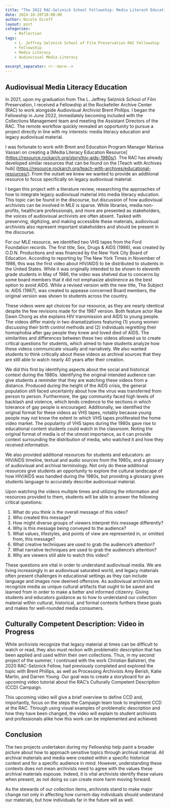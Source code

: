 ```yaml
--- 
title: "The 2022 RAC-Selznick School Fellowship: Media Literach Education and Culturally Competent Description"
date: 2024-10-20T10:00:00 
author: Nicole Diroff
layout: post 
categories: 
    - Reflection
tags: 
    - L. Jeffrey Selznick School of Film Preservation RAC Fellowship
    - Fellowship
    - Media Literacy
    - Audiovisual Media Literacy
    
excerpt_separator: <!--more--> 
--- 
```


## Audiovisual Media Literacy Education

In 2021, upon my graduation from The L. Jeffrey Selznick School of Film Preservation, I received a Fellowship at the Rockefeller Archive Center (RAC) to work alongside Audiovisual Archivist Brent Phillips. I began the Fellowship in June 2022, immediately becoming included with the Collections Management team and meeting the Assistant Directors of the RAC. The remote workflow quickly revealed an opportunity to pursue a project directly in line with my interests: media literacy education and legacy audiovisual material.

 <!--more--> 
 
I was fortunate to work with Brent and Education Program Manager Marissa Vassari on creating a [Media Literacy Education Resource] (https://resource.rockarch.org/story/hiv-aids-1980s/). The RAC has already developed similar resources that can be found on the [Teach with Archives hub] (https://resource.rockarch.org/teach-with-archives/educational-resources/). From the outset we knew we wanted to provide an additional resource to focus specifically on legacy audiovisual material.

I began this project with a literature review, researching the approaches of how to integrate legacy audiovisual material into media literacy education. This topic can be found in the discourse, but discussion of how audiovisual archivists can be involved in MLE is sparse. While libraries, media non-profits, healthcare professionals, and more are presented as stakeholders, the voices of audiovisual archivists are often absent. Tasked with preserving, digitizing, and making accessible these materials, audiovisual archivists also represent important stakeholders and should be present in the discourse.

For our MLE resource, we identified two VHS tapes from the Ford Foundation records. The first title, Sex, Drugs & AIDS (1986), was created by O.D.N. Productions and was financed by the New York City Board of Education. According to reporting by The New York Times in November of 1986, this was the first video about HIV/AIDS to be distributed to students in the United States. While it was originally intended to be shown to eleventh grade students in May of 1986, the video was shelved due to concerns by some board members that it did not emphasize abstinence as the best option to avoid AIDS. While a revised version with the new title, The Subject is: AIDS (1987), was created to appease concerned Board members, the original version was shown to students across the country.

These videos were apt choices for our resource, as they are nearly identical despite the few revisions made for the 1987 version. Both feature actor Rae Dawn Chong as she explains HIV transmission and AIDS to young people. The videos differ mainly in two dramatizations featuring (1) young women discussing their birth control methods and (2) individuals regretting their homophobia after gay people they knew and loved died of AIDS. The similarities and differences between these two videos allowed us to create critical questions for students, which aimed to have students analyze how these videos communicate visually and narratively. We also wanted students to think critically about these videos as archival sources that they are still able to watch nearly 40 years after their creation.

We did this first by identifying aspects about the social and historical context during the 1980s. Identifying the original intended audience can give students a reminder that they are watching these videos from a distance. Produced during the height of the AIDS crisis, the general population still faced uncertainty about how the virus was transferred from person to person. Furthermore, the gay community faced high levels of backlash and violence, which lends credence to the sections in which tolerance of gay people is encouraged. Additionally, we identified the original format for these videos as VHS tapes, notably because young people may not know the extent to which VHS tapes proliferated the home video market. The popularity of VHS tapes during the 1980s gave rise to educational content students could watch in the classroom. Noting the original format of media is of the utmost importance, as it can provide context surrounding the distribution of media, who watched it and how they received information.

We also provided additional resources for students and educators: an HIV/AIDS timeline, textual and audio sources from the 1980s, and a glossary of audiovisual and archival terminology. Not only do these additional resources give students an opportunity to explore the cultural landscape of how HIV/AIDS was handled during the 1980s, but providing a glossary gives students language to accurately describe audiovisual material.

Upon watching the videos multiple times and utilizing the information and resources provided to them, students will be able to answer the following critical questions:

1. What do you think is the overall message of this video?
2. Who created this message?
3. How might diverse groups of viewers interpret this message differently?
4. Why is this message being conveyed to the audience?
5. What values, lifestyles, and points of view are represented in, or omitted from, this message?
6. What creative techniques are used to grab the audience’s attention?
7. What narrative techniques are used to grab the audience’s attention?
8. Why are viewers still able to watch this video?

These questions are vital in order to understand audiovisual media. We are living increasingly in an audiovisual saturated world, and legacy materials often present challenges in educational settings as they can include language and images now deemed offensive. As audiovisual archivists we recognize media as unique cultural artifacts that ought to be saved and learned from in order to make a better and informed citizenry. Giving students and educators guidance as to how to understand our collection material within cultural, historical, and formal contexts furthers these goals and makes for well-rounded media consumers.

## Culturally Competent Description: Video in Progress

While archivists recognize that legacy material at times can be difficult to watch or read, they also must reckon with problematic description that has been applied and used within their own collections. Thus, in my second project of the summer, I continued with the work Christian Balistreri, the 2020 RAC-Selznick Fellow, had previously completed and explored the topic with Brent Phillips, as well as Processing Archivists Amy Berish, Katie Martin, and Darren Young. Our goal was to create a storyboard for an upcoming video tutorial about the RAC’s Culturally Competent Description (CCD) Campaign.

This upcoming video will give a brief overview to define CCD and, importantly, focus on the steps the Campaign team took to implement CCD at the RAC. Through using visual examples of problematic description and how they have been changed, the video will explain to student archivists and professionals alike how this work can be implemented and achieved.

## Conclusion

The two projects undertaken during my Fellowship help paint a broader picture about how to approach sensitive topics through archival material. All archival materials and media were created within a specific historical context and for a specific audience in mind. However, understanding these contexts does not mean archivists need to agree with the values these archival materials espouse. Indeed, it is vital archivists identify these values when present, as not doing so can create more harm moving forward. 

As the stewards of our collection items, archivists stand to make major change not only in affecting how current-day individuals should understand our materials, but how individuals far in the future will as well.
